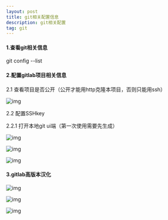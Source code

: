 ```yaml
---
layout: post
title: git相关配置信息
description: git相关配置
tag: git
---
```


#### 1.查看git相关信息

git config --list

#### 2.配置gitlab项目相关信息

2.1 查看项目是否公开（公开才能用http克隆本项目，否则只能用ssh）

![img](C:\Users\zh\AppData\Local\Temp\企业微信截图_16252834278073.png)

2.2 配置SSHkey

2.2.1 打开本地git ui端（第一次使用需要先生成）

![img](C:\Users\zh\AppData\Local\Temp\企业微信截图_16252836214716.png)

![img](C:\Users\zh\AppData\Local\Temp\企业微信截图_16252836674958.png)

![img](C:\Users\zh\AppData\Local\Temp\企业微信截图_16252927443453.png)

#### 3.gitlab高版本汉化

![img](C:\Users\zh\AppData\Local\Temp\企业微信截图_16253034041830.png)

![img](C:\Users\zh\AppData\Local\Temp\企业微信截图_16253034391799.png)

![img](C:\Users\zh\AppData\Local\Temp\企业微信截图_16253035102275.png)



